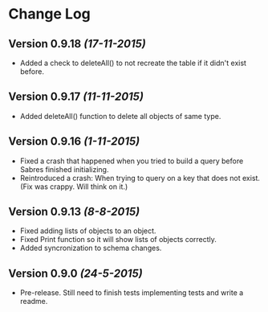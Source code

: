 Change Log
==========

Version 0.9.18 *(17-11-2015)*
------------------
* Added a check to deleteAll() to not recreate the table if it didn't exist before.

Version 0.9.17 *(11-11-2015)*
------------------
* Added deleteAll() function to delete all objects of same type.

Version 0.9.16 *(1-11-2015)*
------------------
* Fixed a crash that happened when you tried to build a query before Sabres finished initializing. 
* Reintroduced a crash: When trying to query on a key that does not exist. (Fix was crappy. Will think on it.)

Version 0.9.13 *(8-8-2015)*
------------------

* Fixed adding lists of objects to an object.
* Fixed Print function so it will show lists of objects correctly.
* Added syncronization to schema changes.

Version 0.9.0 *(24-5-2015)*
------------------

* Pre-release. Still need to finish tests implementing tests and write a readme. 

